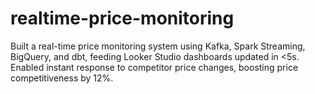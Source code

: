 # realtime-price-monitoring
Built a real-time price monitoring system using Kafka, Spark Streaming, BigQuery, and dbt, feeding Looker Studio dashboards updated in &lt;5s. Enabled instant response to competitor price changes, boosting price competitiveness by 12%.
